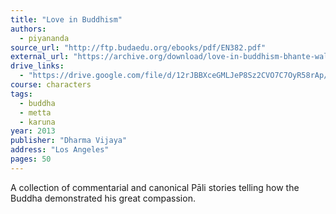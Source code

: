 ```yaml
---
title: "Love in Buddhism"
authors:
  - piyananda
source_url: "http://ftp.budaedu.org/ebooks/pdf/EN382.pdf"
external_url: "https://archive.org/download/love-in-buddhism-bhante-walpola-piyananda/Love%20in%20Buddhism%20-%20Bhante%20Walpola%20Piyananda_text.pdf"
drive_links:
  - "https://drive.google.com/file/d/12rJBBXceGMLJeP8Sz2CVO7C7OyR58rAp/view?usp=sharing"
course: characters
tags:
  - buddha
  - metta
  - karuna
year: 2013
publisher: "Dharma Vijaya"
address: "Los Angeles"
pages: 50
---
```


A collection of commentarial and canonical Pāli stories telling how the Buddha demonstrated his great compassion.

